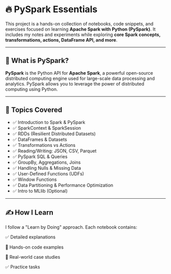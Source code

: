 # 🔥 PySpark Essentials

This project is a hands-on collection of notebooks, code snippets, and exercises focused on learning **Apache Spark with Python (PySpark)**. It includes my notes and experiments while exploring **core Spark concepts, transformations, actions, DataFrame API, and more**.

---

## 🚀 What is PySpark?

**PySpark** is the Python API for **Apache Spark**, a powerful open-source distributed computing engine used for large-scale data processing and analytics. PySpark allows you to leverage the power of distributed computing using Python.

---

## 📘 Topics Covered

- ✅ Introduction to Spark & PySpark  
- ✅ SparkContext & SparkSession  
- ✅ RDDs (Resilient Distributed Datasets)  
- ✅ DataFrames & Datasets  
- ✅ Transformations vs Actions  
- ✅ Reading/Writing: JSON, CSV, Parquet  
- ✅ PySpark SQL & Queries  
- ✅ GroupBy, Aggregations, Joins  
- ✅ Handling Nulls & Missing Data  
- ✅ User-Defined Functions (UDFs)  
- ✅ Window Functions  
- ✅ Data Partitioning & Performance Optimization  
- ✅ Intro to MLlib (Optional)

---

## ✍️ How I Learn
I follow a "Learn by Doing" approach.
Each notebook contains:

✅ Detailed explanations

🧪 Hands-on code examples

📌 Real-world case studies

✅ Practice tasks




